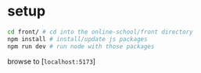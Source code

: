 # setup

```bash
cd front/ # cd into the online-school/front directory
npm install # install/update js packages
npm run dev # run node with those packages
```

browse to [`localhost:5173`]
